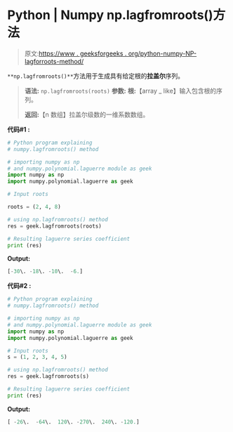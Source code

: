 # Python | Numpy np.lagfromroots()方法

> 原文:[https://www . geeksforgeeks . org/python-numpy-NP-lagforroots-method/](https://www.geeksforgeeks.org/python-numpy-np-lagfromroots-method/)

`**np.lagfromroots()**`方法用于生成具有给定根的**拉盖尔**序列。

> **语法:** `np.lagfromroots(roots)`
> **参数:**
> **根:**【array _ like】输入包含根的序列。
> 
> **返回:**【n 数组】拉盖尔级数的一维系数数组。

**代码#1 :**

```py
# Python program explaining
# numpy.lagfromroots() method 

# importing numpy as np  
# and numpy.polynomial.laguerre module as geek 
import numpy as np 
import numpy.polynomial.laguerre as geek

# Input roots

roots = (2, 4, 8) 

# using np.lagfromroots() method 
res = geek.lagfromroots(roots) 

# Resulting laguerre series coefficient
print (res) 
```

**Output:**

```py
[-30\. -18\. -10\.  -6.]

```

**代码#2 :**

```py
# Python program explaining
# numpy.lagfromroots() method 

# importing numpy as np  
# and numpy.polynomial.laguerre module as geek 
import numpy as np 
import numpy.polynomial.laguerre as geek

# Input roots
s = (1, 2, 3, 4, 5) 

# using np.lagfromroots() method 
res = geek.lagfromroots(s) 

# Resulting laguerre series coefficient
print (res) 
```

**Output:**

```py
[ -26\.  -64\.  120\. -270\.  240\. -120.]

```